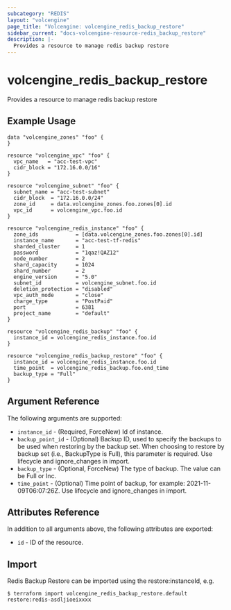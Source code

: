 ```yaml
---
subcategory: "REDIS"
layout: "volcengine"
page_title: "Volcengine: volcengine_redis_backup_restore"
sidebar_current: "docs-volcengine-resource-redis_backup_restore"
description: |-
  Provides a resource to manage redis backup restore
---
```

# volcengine_redis_backup_restore
Provides a resource to manage redis backup restore
## Example Usage
```hcl
data "volcengine_zones" "foo" {
}

resource "volcengine_vpc" "foo" {
  vpc_name   = "acc-test-vpc"
  cidr_block = "172.16.0.0/16"
}

resource "volcengine_subnet" "foo" {
  subnet_name = "acc-test-subnet"
  cidr_block  = "172.16.0.0/24"
  zone_id     = data.volcengine_zones.foo.zones[0].id
  vpc_id      = volcengine_vpc.foo.id
}

resource "volcengine_redis_instance" "foo" {
  zone_ids            = [data.volcengine_zones.foo.zones[0].id]
  instance_name       = "acc-test-tf-redis"
  sharded_cluster     = 1
  password            = "1qaz!QAZ12"
  node_number         = 2
  shard_capacity      = 1024
  shard_number        = 2
  engine_version      = "5.0"
  subnet_id           = volcengine_subnet.foo.id
  deletion_protection = "disabled"
  vpc_auth_mode       = "close"
  charge_type         = "PostPaid"
  port                = 6381
  project_name        = "default"
}

resource "volcengine_redis_backup" "foo" {
  instance_id = volcengine_redis_instance.foo.id
}

resource "volcengine_redis_backup_restore" "foo" {
  instance_id = volcengine_redis_instance.foo.id
  time_point  = volcengine_redis_backup.foo.end_time
  backup_type = "Full"
}
```
## Argument Reference
The following arguments are supported:
* `instance_id` - (Required, ForceNew) Id of instance.
* `backup_point_id` - (Optional) Backup ID, used to specify the backups to be used when restoring by the backup set. When choosing to restore by backup set (i.e., BackupType is Full), this parameter is required. Use lifecycle and ignore_changes in import.
* `backup_type` - (Optional, ForceNew) The type of backup. The value can be Full or Inc.
* `time_point` - (Optional) Time point of backup, for example: 2021-11-09T06:07:26Z. Use lifecycle and ignore_changes in import.

## Attributes Reference
In addition to all arguments above, the following attributes are exported:
* `id` - ID of the resource.



## Import
Redis Backup Restore can be imported using the restore:instanceId, e.g.
```
$ terraform import volcengine_redis_backup_restore.default restore:redis-asdljioeixxxx
```

